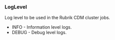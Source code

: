 ### LogLevel
Log level to be used in the Rubrik CDM cluster jobs.

- INFO - Information level logs.
- DEBUG - Debug level logs.
